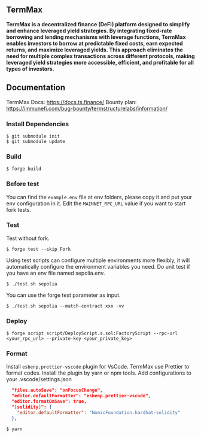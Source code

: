 ## TermMax

**TermMax is a decentralized finance (DeFi) platform designed to simplify and enhance leveraged yield strategies. By integrating fixed-rate borrowing and lending mechanisms with leverage functions, TermMax enables investors to borrow at predictable fixed costs, earn expected returns, and maximize leveraged yields. This approach eliminates the need for multiple complex transactions across different protocols, making leveraged yield strategies more accessible, efficient, and profitable for all types of investors.**

## Documentation

TermMax Docs: https://docs.ts.finance/
Bounty plan: https://immunefi.com/bug-bounty/termstructurelabs/information/

### Install Dependencies
```shell
$ git submodule init
$ git submodule update
```

### Build

```shell
$ forge build
```

### Before test

You can find the `example.env` file at env folders, please copy it and put your env configuration in it.
Edit the `MAINNET_RPC_URL` value if you want to start fork tests.

### Test

Test without fork.

```shell
$ forge test --skip Fork
```

Using test scripts can configure multiple environments more flexibly, it will automatically configure the environment variables you need.
Do unit test if you have an env file named sepolia.env.

```shell
$ ./test.sh sepolia
```

You can use the forge test parameter as input.

```shell
$ ./test.sh sepolia --match-contract xxx -vv
```

### Deploy

```shell
$ forge script script/DeployScript.s.sol:FactoryScript --rpc-url <your_rpc_url> --private-key <your_private_key>
```

### Format

Install `esbenp.prettier-vscode` plugin for VsCode.
TermMax use Prettier to format codes. Install the plugin by yarn or npm tools.
Add configurations to your .vscode/settings.json

```json
  "files.autoSave": "onFocusChange",
  "editor.defaultFormatter": "esbenp.prettier-vscode",
  "editor.formatOnSave": true,
  "[solidity]": {
    "editor.defaultFormatter": "NomicFoundation.hardhat-solidity"
  },
```

```shell
$ yarn
```
